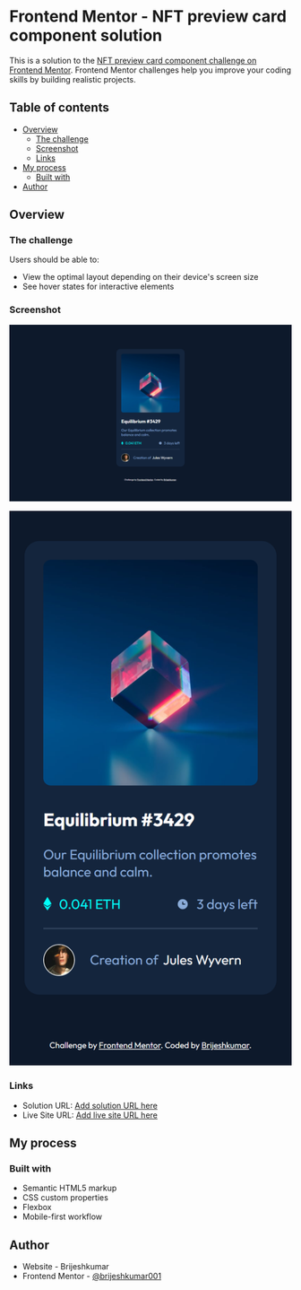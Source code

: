 # Frontend Mentor - NFT preview card component solution

This is a solution to the [NFT preview card component challenge on Frontend Mentor](https://www.frontendmentor.io/challenges/nft-preview-card-component-SbdUL_w0U). Frontend Mentor challenges help you improve your coding skills by building realistic projects. 

## Table of contents

- [Overview](#overview)
  - [The challenge](#the-challenge)
  - [Screenshot](#screenshot)
  - [Links](#links)
- [My process](#my-process)
  - [Built with](#built-with)
- [Author](#author)

## Overview

### The challenge

Users should be able to:

- View the optimal layout depending on their device's screen size
- See hover states for interactive elements

### Screenshot

![](./screenshot/desktop.png)

![](./screenshot/mobile.png)

### Links

- Solution URL: [Add solution URL here](https://github.com/HelloBrijesh/FrontendMentor/tree/main/results-summary-component-main)
- Live Site URL: [Add live site URL here](https://hellobrijesh.github.io/FrontendMentor/results-summary-component-main/)

## My process

### Built with

- Semantic HTML5 markup
- CSS custom properties
- Flexbox
- Mobile-first workflow


## Author

- Website - Brijeshkumar
- Frontend Mentor - [@brijeshkumar001](https://www.frontendmentor.io/profile/brijeshkumar001)